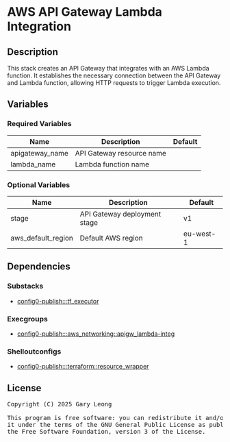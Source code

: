 # AWS API Gateway Lambda Integration

## Description
This stack creates an API Gateway that integrates with an AWS Lambda function. It establishes the necessary connection between the API Gateway and Lambda function, allowing HTTP requests to trigger Lambda execution.

## Variables

### Required Variables

| Name | Description | Default |
|------|-------------|---------|
| apigateway_name | API Gateway resource name | &nbsp; |
| lambda_name | Lambda function name | &nbsp; |

### Optional Variables

| Name | Description | Default |
|------|-------------|---------|
| stage | API Gateway deployment stage | v1 |
| aws_default_region | Default AWS region | eu-west-1 |

## Dependencies

### Substacks
- [config0-publish:::tf_executor](http://config0.http.redirects.s3-website-us-east-1.amazonaws.com/assets/stacks/config0-publish/tf_executor/default)

### Execgroups
- [config0-publish:::aws_networking::apigw_lambda-integ](http://config0.http.redirects.s3-website-us-east-1.amazonaws.com/assets/exec/groups/config0-publish/aws_networking/apigw_lambda-integ/default)

### Shelloutconfigs
- [config0-publish:::terraform::resource_wrapper](http://config0.http.redirects.s3-website-us-east-1.amazonaws.com/assets/shelloutconfigs/config0-publish/terraform/resource_wrapper/default)

## License
<pre>
Copyright (C) 2025 Gary Leong <gary@config0.com>

This program is free software: you can redistribute it and/or modify
it under the terms of the GNU General Public License as published by
the Free Software Foundation, version 3 of the License.
</pre>